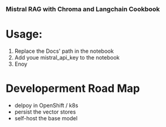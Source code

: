 ### Mistral RAG with Chroma and Langchain Cookbook
# Usage: 
1. Replace the Docs' path in the notebook
2. Add youe mistral_api_key to the notebook 
3. Enoy 

# Developerment Road Map
- delpoy in OpenShift / k8s 
- persist the vector stores
- self-host the base model